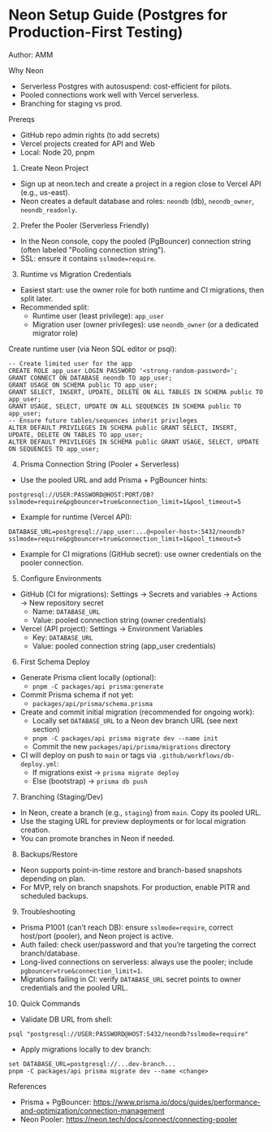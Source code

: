 # Neon Setup Guide (Postgres for Production-First Testing)

Author: AMM

Why Neon
- Serverless Postgres with autosuspend: cost-efficient for pilots.
- Pooled connections work well with Vercel serverless.
- Branching for staging vs prod.

Prereqs
- GitHub repo admin rights (to add secrets)
- Vercel projects created for API and Web
- Local: Node 20, pnpm

1) Create Neon Project
- Sign up at neon.tech and create a project in a region close to Vercel API (e.g., us-east).
- Neon creates a default database and roles: `neondb` (db), `neondb_owner`, `neondb_readonly`.

2) Prefer the Pooler (Serverless Friendly)
- In the Neon console, copy the pooled (PgBouncer) connection string (often labeled "Pooling connection string").
- SSL: ensure it contains `sslmode=require`.

3) Runtime vs Migration Credentials
- Easiest start: use the owner role for both runtime and CI migrations, then split later.
- Recommended split:
  - Runtime user (least privilege): `app_user`
  - Migration user (owner privileges): use `neondb_owner` (or a dedicated migrator role)

Create runtime user (via Neon SQL editor or psql):
```
-- Create limited user for the app
CREATE ROLE app_user LOGIN PASSWORD '<strong-random-password>';
GRANT CONNECT ON DATABASE neondb TO app_user;
GRANT USAGE ON SCHEMA public TO app_user;
GRANT SELECT, INSERT, UPDATE, DELETE ON ALL TABLES IN SCHEMA public TO app_user;
GRANT USAGE, SELECT, UPDATE ON ALL SEQUENCES IN SCHEMA public TO app_user;
-- Ensure future tables/sequences inherit privileges
ALTER DEFAULT PRIVILEGES IN SCHEMA public GRANT SELECT, INSERT, UPDATE, DELETE ON TABLES TO app_user;
ALTER DEFAULT PRIVILEGES IN SCHEMA public GRANT USAGE, SELECT, UPDATE ON SEQUENCES TO app_user;
```

4) Prisma Connection String (Pooler + Serverless)
- Use the pooled URL and add Prisma + PgBouncer hints:
```
postgresql://USER:PASSWORD@HOST:PORT/DB?sslmode=require&pgbouncer=true&connection_limit=1&pool_timeout=5
```
- Example for runtime (Vercel API):
```
DATABASE_URL=postgresql://app_user:...@<pooler-host>:5432/neondb?sslmode=require&pgbouncer=true&connection_limit=1&pool_timeout=5
```
- Example for CI migrations (GitHub secret): use owner credentials on the pooler connection.

5) Configure Environments
- GitHub (CI for migrations): Settings → Secrets and variables → Actions → New repository secret
  - Name: `DATABASE_URL`
  - Value: pooled connection string (owner credentials)
- Vercel (API project): Settings → Environment Variables
  - Key: `DATABASE_URL`
  - Value: pooled connection string (app_user credentials)

6) First Schema Deploy
- Generate Prisma client locally (optional):
  - `pnpm -C packages/api prisma:generate`
- Commit Prisma schema if not yet:
  - `packages/api/prisma/schema.prisma`
- Create and commit initial migration (recommended for ongoing work):
  - Locally set `DATABASE_URL` to a Neon dev branch URL (see next section)
  - `pnpm -C packages/api prisma migrate dev --name init`
  - Commit the new `packages/api/prisma/migrations` directory
- CI will deploy on push to `main` or tags via `.github/workflows/db-deploy.yml`:
  - If migrations exist → `prisma migrate deploy`
  - Else (bootstrap) → `prisma db push`

7) Branching (Staging/Dev)
- In Neon, create a branch (e.g., `staging`) from `main`. Copy its pooled URL.
- Use the staging URL for preview deployments or for local migration creation.
- You can promote branches in Neon if needed.

8) Backups/Restore
- Neon supports point-in-time restore and branch-based snapshots depending on plan.
- For MVP, rely on branch snapshots. For production, enable PITR and scheduled backups.

9) Troubleshooting
- Prisma P1001 (can’t reach DB): ensure `sslmode=require`, correct host/port (pooler), and Neon project is active.
- Auth failed: check user/password and that you’re targeting the correct branch/database.
- Long-lived connections on serverless: always use the pooler; include `pgbouncer=true&connection_limit=1`.
- Migrations failing in CI: verify `DATABASE_URL` secret points to owner credentials and the pooled URL.

10) Quick Commands
- Validate DB URL from shell:
```
psql "postgresql://USER:PASSWORD@HOST:5432/neondb?sslmode=require"
```
- Apply migrations locally to dev branch:
```
set DATABASE_URL=postgresql://...dev-branch... 
pnpm -C packages/api prisma migrate dev --name <change>
```

References
- Prisma + PgBouncer: https://www.prisma.io/docs/guides/performance-and-optimization/connection-management
- Neon Pooler: https://neon.tech/docs/connect/connecting-pooler

